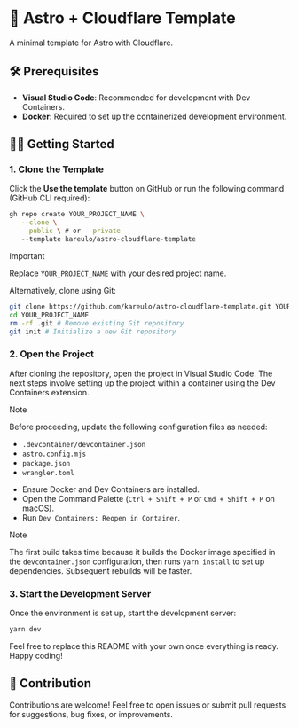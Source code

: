 # 🚀 Astro + Cloudflare Template

A minimal template for Astro with Cloudflare.

## 🛠️ Prerequisites

- **Visual Studio Code**: Recommended for development with Dev Containers.
- **Docker**: Required to set up the containerized development environment.

## 👨‍🚀 Getting Started

### 1. Clone the Template

Click the **Use the template** button on GitHub or run the following command (GitHub CLI required):

```sh
gh repo create YOUR_PROJECT_NAME \
   --clone \
   --public \ # or --private
   --template kareulo/astro-cloudflare-template
```

> [!IMPORTANT]
> Replace `YOUR_PROJECT_NAME` with your desired project name.

Alternatively, clone using Git:

```sh
git clone https://github.com/kareulo/astro-cloudflare-template.git YOUR_PROJECT_NAME
cd YOUR_PROJECT_NAME
rm -rf .git # Remove existing Git repository
git init # Initialize a new Git repository
```

### 2. Open the Project

After cloning the repository, open the project in Visual Studio Code. The next steps involve setting up the project within a container using the Dev Containers extension.

> [!NOTE]
> Before proceeding, update the following configuration files as needed:
>
> - `.devcontainer/devcontainer.json`
> - `astro.config.mjs`
> - `package.json`
> - `wrangler.toml`

- Ensure Docker and Dev Containers are installed.
- Open the Command Palette (`Ctrl + Shift + P` or `Cmd + Shift + P` on macOS).
- Run `Dev Containers: Reopen in Container`.

> [!NOTE]
> The first build takes time because it builds the Docker image specified in the `devcontainer.json` configuration, then runs `yarn install` to set up dependencies. Subsequent rebuilds will be faster.

### 3. Start the Development Server

Once the environment is set up, start the development server:

```sh
yarn dev
```

Feel free to replace this README with your own once everything is ready. Happy coding!

## 🤝 Contribution

Contributions are welcome! Feel free to open issues or submit pull requests for suggestions, bug fixes, or improvements.

